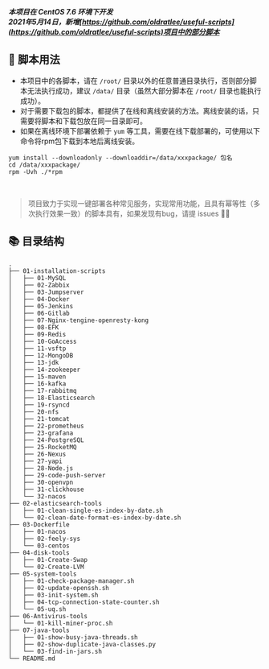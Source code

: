 ***本项目在 CentOS 7.6 环境下开发***  
***2021年5月14日，新增[https://github.com/oldratlee/useful-scripts](https://github.com/oldratlee/useful-scripts)项目中的部分脚本***
</br>

## 🔧 脚本用法
- 本项目中的各脚本，请在 `/root/` 目录以外的任意普通目录执行，否则部分脚本无法执行成功，建议 `/data/` 目录（虽然大部分脚本在 `/root/` 目录也能执行成功）。  
- 对于需要下载包的脚本，都提供了在线和离线安装的方法。离线安装的话，只需要将脚本和下载包放在同一目录即可。  
- 如果在离线环境下部署依赖于 `yum` 等工具，需要在线下载部署的，可使用以下命令将rpm包下载到本地后离线安装。  
```shell
yum install --downloadonly --downloaddir=/data/xxxpackage/ 包名  
cd /data/xxxpackage/
rpm -Uvh ./*rpm
```
</br>

> 项目致力于实现一键部署各种常见服务，实现常用功能，且具有幂等性（多次执行效果一致）的脚本具有，如果发现有bug，请提 issues 🙋‍♂️

## 📚 目录结构
```shell
.
├── 01-installation-scripts
│   ├── 01-MySQL
│   ├── 02-Zabbix
│   ├── 03-Jumpserver
│   ├── 04-Docker
│   ├── 05-Jenkins
│   ├── 06-Gitlab
│   ├── 07-Nginx-tengine-openresty-kong
│   ├── 08-EFK
│   ├── 09-Redis
│   ├── 10-GoAccess
│   ├── 11-vsftp
│   ├── 12-MongoDB
│   ├── 13-jdk
│   ├── 14-zookeeper
│   ├── 15-maven
│   ├── 16-kafka
│   ├── 17-rabbitmq
│   ├── 18-Elasticsearch
│   ├── 19-rsyncd
│   ├── 20-nfs
│   ├── 21-tomcat
│   ├── 22-prometheus
│   ├── 23-grafana
│   ├── 24-PostgreSQL
│   ├── 25-RocketMQ
│   ├── 26-Nexus
│   ├── 27-yapi
│   ├── 28-Node.js
│   ├── 29-code-push-server
│   ├── 30-openvpn
│   ├── 31-clickhouse
│   └── 32-nacos
├── 02-elasticsearch-tools
│   ├── 01-clean-single-es-index-by-date.sh
│   └── 02-clean-date-format-es-index-by-date.sh
├── 03-Dockerfile
│   ├── 01-nacos
│   ├── 02-feely-sys
│   └── 03-centos
├── 04-disk-tools
│   ├── 01-Create-Swap
│   └── 02-Create-LVM
├── 05-system-tools
│   ├── 01-check-package-manager.sh
│   ├── 02-update-openssh.sh
│   ├── 03-init-system.sh
│   ├── 04-tcp-connection-state-counter.sh
│   └── 05-uq.sh
├── 06-Antivirus-tools
│   └── 01-kill-miner-proc.sh
├── 07-java-tools
│   ├── 01-show-busy-java-threads.sh
│   ├── 02-show-duplicate-java-classes.py
│   └── 03-find-in-jars.sh
└── README.md

```
